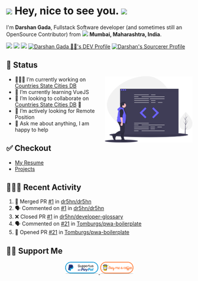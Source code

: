 <h1>
  <img src="https://emojis.slackmojis.com/emojis/images/1531849430/4246/blob-sunglasses.gif?1531849430" width="30"/> Hey, nice to see you. <a href="https://github.com/dr5hn"><img src="https://badges.pufler.dev/visits/dr5hn/dr5hn?style=flat-square&color=yellow&logo=github"></a>
</h1>

<p>I'm <b>Darshan Gada</b>, Fullstack Software developer (and sometimes still an OpenSource Contributor) from <img src="https://image.flaticon.com/icons/svg/197/197419.svg" width="13"/> <b>Mumbai, Maharashtra, India</b>. </p>

<a href="mailto:gadadarshan@gmail.com?subject=%5BGitHub%5D%20%F0%9F%94%A5Contact&body=Hello%20Darshan%2C%0D%0A%0D%0AI've%20seen%20your%20Github%20Profile%2C%20I%20want%20to"><img src="https://img.shields.io/badge/e‑mail-D14836.svg?style=for-the-badge&logo=GMail&logoColor=white" /></a>
<a href="https://linkedin.com/in/dr5hn"><img src="https://img.shields.io/badge/linkedin-0077B5.svg?style=for-the-badge&logo=linkedin&logoColor=white" /></a>
<a href="https://twitter.com/dr5hn"><img src="https://img.shields.io/badge/twitter-1DA1F2.svg?style=for-the-badge&logo=twitter&logoColor=white&logoHeight=40" /></a>
<a href="https://dev.to/dr5hn"><img src="https://img.shields.io/badge/-DEV.TO-000000?style=for-the-badge&logo=dev.to&logoColor=white&logoHeight=40" alt="Darshan Gada 👨‍💻's DEV Profile" /></a>
<a href="https://sourcerer.io/dr5hn"><img src="https://sourcerer.io/icons/logo-sharing.svg" height="28" alt="Darshan's Sourcerer Profile"></a>

<!-- Talking about you -->
## 📃 Status

<!-- Any image aligned to the right. Beware the width -->
<img width="47%" align="right" alt="Github" src="https://raw.githubusercontent.com/dr5hn/dr5hn/main/.github/resources/code-review.svg" />

- 👨🏽‍💻 I’m currently working on [Countries State Cities DB](https://github.com/dr5hn/countries-states-cities-database)
- 🌱 I’m currently learning VueJS
- 👯 I’m looking to collaborate on [Countries State Cities DB](https://github.com/dr5hn/countries-states-cities-database) 🤝
- 🔎 I’m actively looking for Remote Position
- 💬 Ask me about anything, I am happy to help

## ✅ Checkout
- [My Resume](https://github.com/dr5hn/resume)
- [Projects](https://github.com/dr5hn/resume/blob/main/projects.md)

## 👨🏻‍💻 Recent Activity
<!--START_SECTION:activity-->
1. 🎉 Merged PR [#1](https://github.com/dr5hn/dr5hn/pull/1) in [dr5hn/dr5hn](https://github.com/dr5hn/dr5hn)
2. 🗣 Commented on [#1](https://github.com/dr5hn/dr5hn/issues/1) in [dr5hn/dr5hn](https://github.com/dr5hn/dr5hn)
3. ❌ Closed PR [#1](https://github.com/dr5hn/developer-glossary/pull/1) in [dr5hn/developer-glossary](https://github.com/dr5hn/developer-glossary)
4. 🗣 Commented on [#21](https://github.com/Tomburgs/pwa-boilerplate/issues/21) in [Tomburgs/pwa-boilerplate](https://github.com/Tomburgs/pwa-boilerplate)
5. 💪 Opened PR [#21](https://github.com/Tomburgs/pwa-boilerplate/pull/21) in [Tomburgs/pwa-boilerplate](https://github.com/Tomburgs/pwa-boilerplate)
<!--END_SECTION:activity-->

## 🙋‍♂️ Support Me
<p align="center">
  <a href="https://www.paypal.me/dr5hn" target="_blank">
      <img width="18%" alt="Donate with Paypal" src="https://raw.githubusercontent.com/dr5hn/dr5hn/main/.github/resources/support-paypal.png"/>
  </a>
  <a href="https://ko-fi.com/dr5hn" target="_blank">
      <img width="18%" alt="Buy me a coffee" src="https://raw.githubusercontent.com/dr5hn/dr5hn/main/.github/resources/support-buy-coffee.png"/>
  </a>
</p>

<!--
**dr5hn/dr5hn** is a ✨ _special_ ✨ repository because its `README.md` (this file) appears on your GitHub profile.
-->
